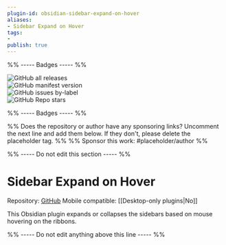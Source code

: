 ```yaml
---
plugin-id: obsidian-sidebar-expand-on-hover
aliases:
- Sidebar Expand on Hover
tags: 
- 
publish: true
---
```


%% ----- Badges ----- %%

![GitHub all releases](https://img.shields.io/github/downloads/toiq/obsidian-sidebar-expand-on-hover/total?color=573E7A&logo=github&style=for-the-badge)   
![GitHub manifest version](https://img.shields.io/github/manifest-json/v/toiq/obsidian-sidebar-expand-on-hover?color=573E7A&logo=github&style=for-the-badge)   
![GitHub issues by-label](https://img.shields.io/github/issues/toiq/obsidian-sidebar-expand-on-hover/help%20wanted?color=573E7A&logo=github&style=for-the-badge)   
![GitHub Repo stars](https://img.shields.io/github/stars/toiq/obsidian-sidebar-expand-on-hover?color=573E7A&logo=github&style=for-the-badge)

%% ----- Badges ----- %%

%% Does the repository or author have any sponsoring links? Uncomment the next line and add them below. If they don't, please delete the placeholder tag. %%
%% Sponsor this work: #placeholder/author %%

%% ----- Do not edit this section ----- %%

# Sidebar Expand on Hover

Repository: [GitHub](https://github.com/toiq/obsidian-sidebar-expand-on-hover)
Mobile compatible: [[Desktop-only plugins|No]]

This Obsidian plugin expands or collapses the sidebars based on mouse hovering on the ribbons.

%% ----- Do not edit anything above this line ----- %% 
